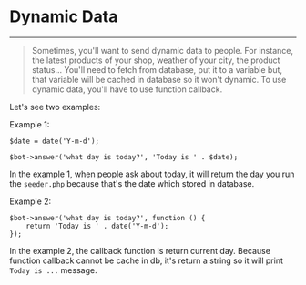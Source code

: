 # Dynamic Data
---
> Sometimes, you'll want to send dynamic data to people. For instance, the latest products of your shop, weather of your city, the product status... 
You'll need to fetch from database, put it to a variable but, that variable will be cached in database so it won't dynamic. To use dynamic data, you'll have to use function callback.

Let's see two examples:

Example 1:
```
$date = date('Y-m-d');

$bot->answer('what day is today?', 'Today is ' . $date);
```

In the example 1, when people ask about today, it will return the day you run the `seeder.php` because that's the date which stored in database.

Example 2:

```
$bot->answer('what day is today?', function () {
    return 'Today is ' . date('Y-m-d');
});
```

In the example 2, the callback function is return current day. Because function callback cannot be cache in db, it's return a string so it will print `Today is ...` message.